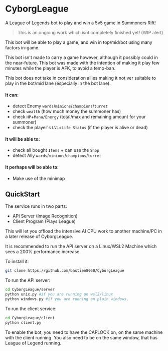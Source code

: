 # CyborgLeague
A League of Legends bot to play and win a 5v5 game in Summoners Rift!

> This is an ongoing work which isnt completely finished yet! (WIP alert)

This bot will be able to play a game, and win in top/mid/bot using many factors in-game. 

This bot isn't made to carry a game however, although it possibly could in the near-future. This bot was made with the intention of making it play few minutes while the player is AFK, to avoid a temp-ban.

This bot does not take in consideration allies making it not ver suitable to play in the bot/mid lane (especially in the bot lane).

#### It can: 
- detect Enemy `wards`/`minions`/`champions`/`turret`
- check `wealth` (how much money the summoner has)
- check `HP`+`Mana/Energy` (total/max and remaining amount for your summoner)
- check the player's `LVL`+`Life Status` (if the player is alive or dead)

#### It will be able to:
- check all bought `Items` + can use the `Shop`
- detect Ally `wards`/`minions`/`champions`/`turret`

#### It perhaps will be able to:
- Make use of the minimap

## QuickStart

The service runs in two parts: 
- API Server (Image Recognition)
- Client Program (Plays League)

This will let you offload the intensive AI CPU work to another machine/PC in a later release of CyborgLeague.

It is recommended to run the API server on a Linux/WSL2 Machine which sees a 200% performance increase.

To install it:
```sh 
git clone https://github.com/bastien8060/CyborgLeague
```

To run the API server:
```sh
cd CyborgLeague/server
python unix.py #if you are running on wsl2/linux
python windows.py #if you are running on plain windows.
```

To run the client service:
```sh
cd CyborgLeague/client
python client.py
```

To enable the bot, you need to have the CAPLOCK on, on the same machine with the client running. You also need to be on the same window, that has League of Legend running.

